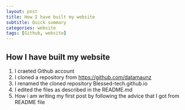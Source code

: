```yaml
---
layout: post
title: How I have built my website
subtitle: Quick summary
categories: website
tags: [Github, website]
---
```


## How I have built my website

1. I craeted Github account
2. I cloned a repository from https://github.com/datamaunz
3. I renamed the cloned repository Blessed-tech.github.io
4. I edited the files as described in the README.md
5. How i am writing my first post by following the advice that I got from README file
